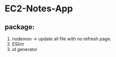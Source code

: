 # EC2-Notes-App

## package:

1. nodemon -> update all file with no refresh page.
2. ESlint
3. id generator
